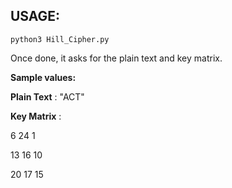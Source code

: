 ## USAGE:

`python3 Hill_Cipher.py`

Once done, it asks for the plain text and key matrix.

**Sample values:**

**Plain Text** : "ACT"

**Key Matrix** : 

6 24 1

13 16 10

20 17 15
